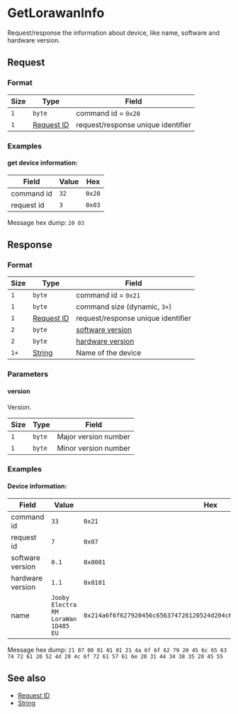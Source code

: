 # GetLorawanInfo

Request/response the information about device, like name, software and hardware version.


## Request

### Format

| Size  | Type                                 | Field                              |
| ----- | ------------------------------------ | ---------------------------------- |
| `1`   | `byte`                               | command id = `0x20`                |
| `1`   | [Request ID](../types.md#request-id) | request/response unique identifier |


### Examples

#### get device information:

| Field      | Value | Hex    |
| ---------- | ----- | ------ |
| command id | `32`  | `0x20` |
| request id | `3`   | `0x03` |

Message hex dump: `20 03`


## Response

### Format

| Size | Type                                 | Field                                           |
| ---- | ------------------------------------ | ----------------------------------------------- |
| `1`  | `byte`                               | command id = `0x21`                             |
| `1`  | `byte`                               | command size (dynamic, `3+`)                    |
| `1`  | [Request ID](../types.md#request-id) | request/response unique identifier              |
| `2`  | `byte`                               | [software version](#version)                    |
| `2`  | `byte`                               | [hardware version](#version)                    |
| `1+` | [String](../types.md#string)         | Name of the device                              |

### Parameters

#### **version**

Version.

| Size | Type    | Field                |
| ---- | ------- | -------------------- |
| `1`  | `byte`  | Major version number |
| `1`  | `byte`  | Minor version number |


### Examples

#### Device information:

| Field                 | Value                                          | Hex                                                                      |
| --------------------- | ---------------------------------------------- | ------------------------------------------------------------------------ |
| command id            | `33`                                           | `0x21`                                                                   |
| request id            | `7`                                            | `0x07`                                                                   |
| software version      | `0.1`                                          | `0x0001`                                                                 |
| hardware version      | `1.1`                                          | `0x0101`                                                                 | 
| name                  | `Jooby Electra RM LoraWan 1D485 EU`            | `0x214a6f6f627920456c656374726120524d204c6f726157616e203144343835204555` |

Message hex dump: `21 07 00 01 01 01 21 4a 6f 6f 62 79 20 45 6c 65 63 74 72 61 20 52 4d 20 4c 6f 72 61 57 61 6e 20 31 44 34 38 35 20 45 55`


## See also

* [Request ID](../types.md#request-id)
* [String](../types.md#string)
